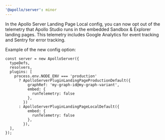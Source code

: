 ```yaml
---
'@apollo/server': minor
---
```


In the Apollo Server Landing Page Local config, you can now opt out of the telemetry that Apollo Studio runs in the
embedded Sandbox & Explorer landing pages. This telemetry includes Google Analytics for event tracking and
Sentry for error tracking.

Example of the new config option:

```
const server = new ApolloServer({
  typeDefs,
  resolvers,
  plugins: [
    process.env.NODE_ENV === 'production'
      ? ApolloServerPluginLandingPageProductionDefault({
          graphRef: 'my-graph-id@my-graph-variant',
          embed: {
            runTelemetry: false
          },
        })
      : ApolloServerPluginLandingPageLocalDefault({
          embed: {
            runTelemetry: false
          },
        }),
  ],
});
